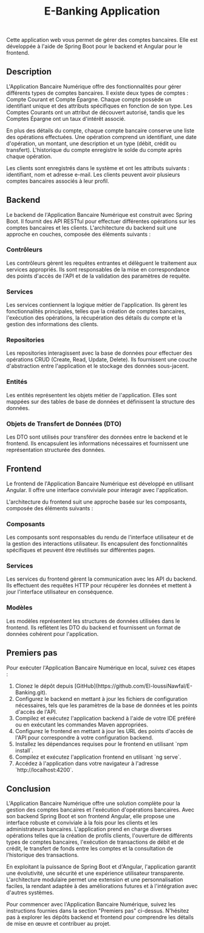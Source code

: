 <html>
<h1 align="center">E-Banking Application</h1>
<br>
<p>Cette application web vous permet de gérer des comptes bancaires. Elle est développée à l'aide de Spring Boot pour le backend et Angular pour le frontend.</p>
<h2>Description</h2>
<p>L'Application Bancaire Numérique offre des fonctionnalités pour gérer différents types de comptes bancaires. Il existe deux types de comptes : Compte Courant et Compte Épargne. Chaque compte possède un identifiant unique et des attributs spécifiques en fonction de son type. Les Comptes Courants ont un attribut de découvert autorisé, tandis que les Comptes Épargne ont un taux d'intérêt associé.</p>
<p>En plus des détails du compte, chaque compte bancaire conserve une liste des opérations effectuées. Une opération comprend un identifiant, une date d'opération, un montant, une description et un type (débit, crédit ou transfert). L'historique du compte enregistre le solde du compte après chaque opération.</p>
<p>Les clients sont enregistrés dans le système et ont les attributs suivants : identifiant, nom et adresse e-mail. Les clients peuvent avoir plusieurs comptes bancaires associés à leur profil.</p>
<h2>Backend</h2>
<p>Le backend de l'Application Bancaire Numérique est construit avec Spring Boot. Il fournit des API RESTful pour effectuer différentes opérations sur les comptes bancaires et les clients. L'architecture du backend suit une approche en couches, composée des éléments suivants :</p>
<h3>Contrôleurs</h3>
<p>Les contrôleurs gèrent les requêtes entrantes et délèguent le traitement aux services appropriés. Ils sont responsables de la mise en correspondance des points d'accès de l'API et de la validation des paramètres de requête.</p>
<h3>Services</h3>
<p>Les services contiennent la logique métier de l'application. Ils gèrent les fonctionnalités principales, telles que la création de comptes bancaires, l'exécution des opérations, la récupération des détails du compte et la gestion des informations des clients.</p>
<h3>Repositories</h3>
<p>Les repositories interagissent avec la base de données pour effectuer des opérations CRUD (Create, Read, Update, Delete). Ils fournissent une couche d'abstraction entre l'application et le stockage des données sous-jacent.</p>
<h3>Entités</h3>
<p>Les entités représentent les objets métier de l'application. Elles sont mappées sur des tables de base de données et définissent la structure des données.</p>
<h3>Objets de Transfert de Données (DTO)</h3>
<p>Les DTO sont utilisés pour transférer des données entre le backend et le frontend. Ils encapsulent les informations nécessaires et fournissent une représentation structurée des données.</p>
<h2>Frontend</h2>
<p>Le frontend de l'Application Bancaire Numérique est développé en utilisant Angular. Il offre une interface conviviale pour interagir avec l'application.</p>
<p>L'architecture du frontend suit une approche basée sur les composants, composée des éléments suivants :</p>
<h3>Composants</h3>
<p>Les composants sont responsables du rendu de l'interface utilisateur et de la gestion des interactions utilisateur. Ils encapsulent des fonctionnalités spécifiques et peuvent être réutilisés sur différentes pages.</p>
<h3>Services</h3>
<p>Les services du frontend gèrent la communication avec les API du backend. Ils effectuent des requêtes HTTP pour récupérer les données et mettent à jour l'interface utilisateur en conséquence.</p>
<h3>Modèles</h3>
<p>Les modèles représentent les structures de données utilisées dans le frontend. Ils reflètent les DTO du backend et fournissent un format de données cohérent pour l'application.</p>
<h2>Premiers pas</h2>
<p>Pour exécuter l'Application Bancaire Numérique en local, suivez ces étapes :</p>
<ol>
  <li>Clonez le dépôt depuis [GitHub](https://github.com/El-loussiNawfal/E-Banking.git).</li>
  <li>Configurez le backend en mettant à jour les fichiers de configuration nécessaires, tels que les paramètres de la base de données et les points d'accès de l'API.</li>
  <li>Compilez et exécutez l'application backend à l'aide de votre IDE préféré ou en exécutant les commandes Maven appropriées.</li>
  <li>Configurez le frontend en mettant à jour les URL des points d'accès de l'API pour correspondre à votre configuration backend.</li>
  <li>Installez les dépendances requises pour le frontend en utilisant `npm install`.</li>
  <li>Compilez et exécutez l'application frontend en utilisant `ng serve`.</li>
  <li>Accédez à l'application dans votre navigateur à l'adresse `http://localhost:4200`.</li>
</ol>
<h2>Conclusion</h2>
<p>L'Application Bancaire Numérique offre une solution complète pour la gestion des comptes bancaires et l'exécution d'opérations bancaires. Avec son backend Spring Boot et son frontend Angular, elle propose une interface robuste et conviviale à la fois pour les clients et les administrateurs bancaires. L'application prend en charge diverses opérations telles que la création de profils clients, l'ouverture de différents types de comptes bancaires, l'exécution de transactions de débit et de crédit, le transfert de fonds entre les comptes et la consultation de l'historique des transactions.</p>
<p>En exploitant la puissance de Spring Boot et d'Angular, l'application garantit une évolutivité, une sécurité et une expérience utilisateur transparente. L'architecture modulaire permet une extension et une personnalisation faciles, la rendant adaptée à des améliorations futures et à l'intégration avec d'autres systèmes.</p>
<p>Pour commencer avec l'Application Bancaire Numérique, suivez les instructions fournies dans la section "Premiers pas" ci-dessus. N'hésitez pas à explorer les dépôts backend et frontend pour comprendre les détails de mise en œuvre et contribuer au projet.</p>

